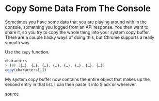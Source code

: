 # Copy Some Data From The Console

Sometimes you have some data that you are playing around with in the console, something you logged from an API response. You then want to share it, so you try to copy the whole thing into your system copy buffer. There are a couple hacky ways of doing this, but Chrome supports a really smooth way.

Use the `copy` function.

```javascript
characters
> (8) [{…}, {…}, {…}, {…}, {…}, {…}, {…}, {…}]
copy(characters[1])
```

My system copy buffer now contains the entire object that makes up the second entry in that list. I can then paste it into Slack or wherever.

[source](https://twitter.com/addyosmani/status/1092686766375616517)
